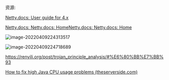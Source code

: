 资源:

[Netty.docs: User guide for 4.x](https://netty.io/wiki/user-guide-for-4.x.html)

[Netty.docs: Netty.docs: Home](https://netty.io/wiki/)[Netty.docs: Netty.docs: Home](https://netty.io/wiki/)



![image-20220409224313517](C:/Users/ASUS/AppData/Roaming/Typora/typora-user-images/image-20220409224313517.png)



![image-20220409224718689](C:/Users/ASUS/AppData/Roaming/Typora/typora-user-images/image-20220409224718689.png)





https://renyili.org/post/trojan_principle_analysis/#%E6%80%BB%E7%BB%93





[How to fix high Java CPU usage problems (theserverside.com)](https://www.theserverside.com/answer/How-to-fix-high-Java-CPU-usage-problems)
